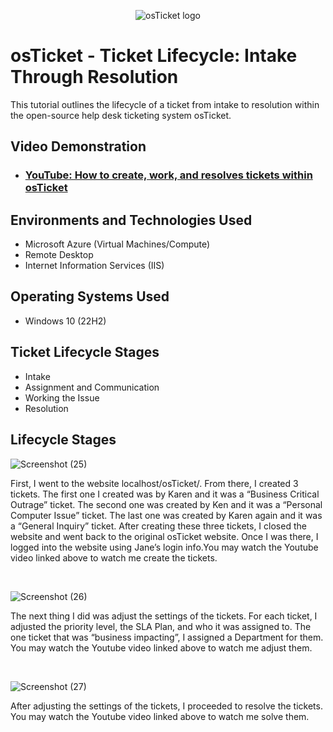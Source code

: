 <p align="center">
<img src="https://i.imgur.com/Clzj7Xs.png" alt="osTicket logo"/>
</p>

<h1>osTicket - Ticket Lifecycle: Intake Through Resolution</h1>
This tutorial outlines the lifecycle of a ticket from intake to resolution within the open-source help desk ticketing system osTicket.<br />


<h2>Video Demonstration</h2>

- ### [YouTube: How to create, work, and resolves tickets within osTicket](https://youtu.be/tcLf-mfq230)

<h2>Environments and Technologies Used</h2>

- Microsoft Azure (Virtual Machines/Compute)
- Remote Desktop
- Internet Information Services (IIS)

<h2>Operating Systems Used </h2>

- Windows 10</b> (22H2)

<h2>Ticket Lifecycle Stages</h2>

- Intake
- Assignment and Communication
- Working the Issue
- Resolution

<h2>Lifecycle Stages</h2>

![Screenshot (25)](https://github.com/BenW618/ticket-lifecycle/assets/140227052/bceee9a6-8757-46ef-a030-6f8cd250e8d1)

</p>
<p>
First, I went to the website localhost/osTicket/. From there, I created 3 tickets. The first one I created was by Karen and it was a “Business Critical Outrage” ticket. The second one was created by Ken and it was a “Personal Computer Issue” ticket. The last one was created by Karen again and it was a “General Inquiry” ticket. After creating these three tickets, I closed the website and went back to the original osTicket website. Once I was there, I logged into the website using Jane’s login info.You may watch the Youtube video linked above to watch me create the tickets.
</p>
<br />

![Screenshot (26)](https://github.com/BenW618/ticket-lifecycle/assets/140227052/544cbd67-3ef1-4a8f-b5d3-5514550b88b0)

</p>
<p>
The next thing I did was adjust the settings of the tickets. For each ticket, I adjusted the priority level, the SLA Plan, and who it was assigned to. The one ticket that was “business impacting”, I assigned a Department for them. You may watch the Youtube video linked above to watch me adjust them.
</p>
<br />

![Screenshot (27)](https://github.com/BenW618/ticket-lifecycle/assets/140227052/8ce9de2f-9068-420e-a7fc-bf04f951fea4)

</p>
<p>
After adjusting the settings of the tickets, I proceeded to resolve the tickets. You may watch the Youtube video linked above to watch me solve them.
</p>
<br />

